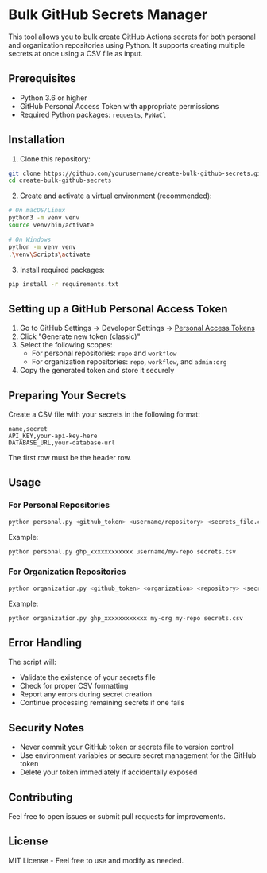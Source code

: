 # Bulk GitHub Secrets Manager

This tool allows you to bulk create GitHub Actions secrets for both personal and organization repositories using Python. It supports creating multiple secrets at once using a CSV file as input.

## Prerequisites

- Python 3.6 or higher
- GitHub Personal Access Token with appropriate permissions
- Required Python packages: `requests`, `PyNaCl`

## Installation

1. Clone this repository:

```bash
git clone https://github.com/yourusername/create-bulk-github-secrets.git
cd create-bulk-github-secrets
```

2. Create and activate a virtual environment (recommended):

```bash
# On macOS/Linux
python3 -m venv venv
source venv/bin/activate

# On Windows
python -m venv venv
.\venv\Scripts\activate
```

3. Install required packages:

```bash
pip install -r requirements.txt
```

## Setting up a GitHub Personal Access Token

1. Go to GitHub Settings → Developer Settings → [Personal Access Tokens](https://github.com/settings/tokens)
2. Click "Generate new token (classic)"
3. Select the following scopes:
   - For personal repositories: `repo` and `workflow`
   - For organization repositories: `repo`, `workflow`, and `admin:org`
4. Copy the generated token and store it securely

## Preparing Your Secrets

Create a CSV file with your secrets in the following format:

```csv
name,secret
API_KEY,your-api-key-here
DATABASE_URL,your-database-url
```

The first row must be the header row.

## Usage

### For Personal Repositories

```bash
python personal.py <github_token> <username/repository> <secrets_file.csv>
```

Example:

```bash
python personal.py ghp_xxxxxxxxxxxx username/my-repo secrets.csv
```

### For Organization Repositories

```bash
python organization.py <github_token> <organization> <repository> <secrets_file.csv>
```

Example:

```bash
python organization.py ghp_xxxxxxxxxxxx my-org my-repo secrets.csv
```

## Error Handling

The script will:

- Validate the existence of your secrets file
- Check for proper CSV formatting
- Report any errors during secret creation
- Continue processing remaining secrets if one fails

## Security Notes

- Never commit your GitHub token or secrets file to version control
- Use environment variables or secure secret management for the GitHub token
- Delete your token immediately if accidentally exposed

## Contributing

Feel free to open issues or submit pull requests for improvements.

## License

MIT License - Feel free to use and modify as needed.
